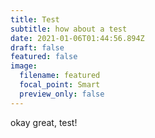 ```yaml
---
title: Test
subtitle: how about a test
date: 2021-01-06T01:44:56.894Z
draft: false
featured: false
image:
  filename: featured
  focal_point: Smart
  preview_only: false
---
```

okay great, test!